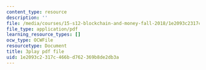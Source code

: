 ```yaml
---
content_type: resource
description: ''
file: /media/courses/15-s12-blockchain-and-money-fall-2018/1e2093c2317c466bd762369b8de2db3a_DsSzQfejwMk.pdf
file_type: application/pdf
learning_resource_types: []
ocw_type: OCWFile
resourcetype: Document
title: 3play pdf file
uid: 1e2093c2-317c-466b-d762-369b8de2db3a
---
```

